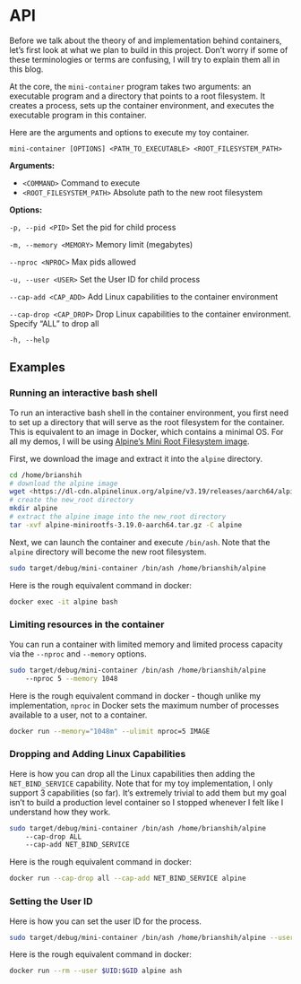 # API

Before we talk about the theory of and implementation behind containers, let’s first look at what we plan to build in this project. Don’t worry if some of these terminologies or terms are confusing, I will try to explain them all in this blog.

At the core, the `mini-container` program takes two arguments: an executable program and a directory that points to a root filesystem. It creates a process, sets up the container environment, and executes the executable program in this container.

Here are the arguments and options to execute my toy container.

```
mini-container [OPTIONS] <PATH_TO_EXECUTABLE> <ROOT_FILESYSTEM_PATH>
```

**Arguments:**

- `<COMMAND>`                           Command to execute
- `<ROOT_FILESYSTEM_PATH>`  Absolute path to the new root filesystem

**Options:** 

`-p, --pid <PID>`                   Set the pid for child process 

`-m, --memory <MEMORY>`       Memory limit (megabytes)

 `--nproc <NPROC>`                 Max pids allowed 

`-u, --user <USER>`              Set the User ID for child process 

`--cap-add <CAP_ADD>`          Add Linux capabilities to the container environment

`--cap-drop <CAP_DROP>`      Drop Linux capabilities to the container environment. Specify “ALL” to drop all

`-h, --help` 

## Examples

### **Running an interactive bash shell**

To run an interactive bash shell in the container environment, you first need to set up a directory that will serve as the root filesystem for the container. This is equivalent to an image in Docker, which contains a minimal OS. For all my demos, I will be using [Alpine’s Mini Root Filesystem image](https://alpinelinux.org/downloads/).

First, we download the image and extract it into the `alpine` directory.

```bash
cd /home/brianshih
# download the alpine image
wget <https://dl-cdn.alpinelinux.org/alpine/v3.19/releases/aarch64/alpine-minirootfs-3.19.0-aarch64.tar.gz>
# create the new_root directory
mkdir alpine
# extract the alpine image into the new_root directory
tar -xvf alpine-minirootfs-3.19.0-aarch64.tar.gz -C alpine
```

Next, we can launch the container and execute `/bin/ash`. Note that the `alpine` directory will become the new root filesystem.

```bash
sudo target/debug/mini-container /bin/ash /home/brianshih/alpine
```

Here is the rough equivalent command in docker:

```bash
docker exec -it alpine bash
```

### **Limiting resources in the container**

You can run a container with limited memory and limited process capacity via the `--nproc` and `--memory` options.

```bash
sudo target/debug/mini-container /bin/ash /home/brianshih/alpine 
	--nproc 5 --memory 1048
```

Here is the rough equivalent command in docker - though unlike my implementation, `nproc` in Docker sets the maximum number of processes available to a user, not to a container.

```bash
docker run --memory="1048m" --ulimit nproc=5 IMAGE
```

### **Dropping and Adding Linux Capabilities**

Here is how you can drop all the Linux capabilities then adding the `NET_BIND_SERVICE` capability. Note that for my toy implementation, I only support 3 capabilities (so far). It’s extremely trivial to add them but my goal isn’t to build a production level container so I stopped whenever I felt like I understand how they work.

```bash
sudo target/debug/mini-container /bin/ash /home/brianshih/alpine 
	--cap-drop ALL 
	--cap-add NET_BIND_SERVICE
```

Here is the rough equivalent command in docker:

```bash
docker run --cap-drop all --cap-add NET_BIND_SERVICE alpine
```

### **Setting the User ID**

Here is how you can set the user ID for the process.

```bash
sudo target/debug/mini-container /bin/ash /home/brianshih/alpine --user 0
```

Here is the rough equivalent command in docker:

```bash
docker run --rm --user $UID:$GID alpine ash
```
